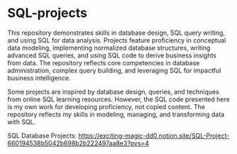 # SQL-projects

This repository demonstrates skills in database design, SQL query writing, and using SQL for data analysis. Projects feature proficiency in conceptual data modeling, implementing normalized database structures, writing advanced SQL queries, and using SQL code to derive business insights from data. The repository reflects core competencies in database administration, complex query building, and leveraging SQL for impactful business intelligence.

Some projects are inspired by database design, queries, and techniques from online SQL learning resources. However, the SQL code presented here is my own work for developing proficiency, not copied content. The repository reflects my skills in modeling, managing, and transforming data with SQL.

SQL Database Projects: https://exciting-magic-dd0.notion.site/SQL-Project-660194538b5042b698b2b222497aa8e3?pvs=4
